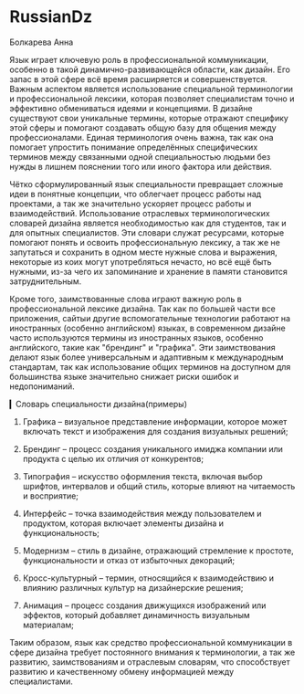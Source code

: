 # RussianDz
Болкарева Анна

Язык играет ключевую роль в профессиональной коммуникации, особенно в такой динамично-развивающейся области, как дизайн. Его запас в этой сфере всё время расширяется и совершенствуется. Важным аспектом является использование специальной терминологии и профессиональной лексики, которая позволяет специалистам точно и эффективно обмениваться идеями и концепциями. В дизайне существуют свои уникальные термины, которые отражают специфику этой сферы и помогают создавать общую базу для общения между профессионалами. Единая терминология очень важна, так как она помогает упростить понимание определённых специфических терминов между связанными одной специальностью людьми без нужды в лишнем пояснении того или иного фактора или действия.

Чётко сформулированный язык специальности превращает сложные идеи в понятные концепции, что облегчает процесс работы над проектами, а так же значительно ускоряет процесс работы и взаимодействий. Использование отраслевых терминологических словарей дизайна является необходимостью как для студентов, так и для опытных специалистов. Эти словари служат ресурсами, которые помогают понять и освоить профессиональную лексику, а так же не запутаться и сохранить в одном месте нужные слова и выражения, некоторые из коих могут употребляться нечасто, но всё ещё быть нужными, из-за чего их запоминание и хранение в памяти становится затруднительным.

Кроме того, заимствованные слова играют важную роль в профессиональной лексике дизайна. Так как по большей части все приложения, сайтыи другие вспомогательные технологии работают на иностранных (особенно английском) языках, в современном дизайне часто используются термины из иностранных языков, особенно английского, такие как "брендинг" и "графика". Эти заимствования делают язык более универсальным и адаптивным к международным стандартам, так как использование общих терминов на доступном для большинства языке значительно снижает риски ошибок и недопониманий.

▎Словарь специальности дизайна(примеры)

1. Графика – визуальное представление информации, которое может включать текст и изображения для создания визуальных решений;

2. Брендинг – процесс создания уникального имиджа компании или продукта с целью их отличия от конкурентов;

3. Типография – искусство оформления текста, включая выбор шрифтов, интервалов и общий стиль, которые влияют на читаемость и восприятие;

4. Интерфейс – точка взаимодействия между пользователем и продуктом, которая включает элементы дизайна и функциональность;

5. Модернизм – стиль в дизайне, отражающий стремление к простоте, функциональности и отказ от избыточных декораций;

6. Кросс-культурный – термин, относящийся к взаимодействию и влиянию различных культур на дизайнерские решения;

7. Анимация – процесс создания движущихся изображений или эффектов, который добавляет динамичность визуальным материалам;

Таким образом, язык как средство профессиональной коммуникации в сфере дизайна требует постоянного внимания к терминологии, а так же развитию, заимствованиям и отраслевым словарям, что способствует развитию и качественному обмену информацией между специалистами.
